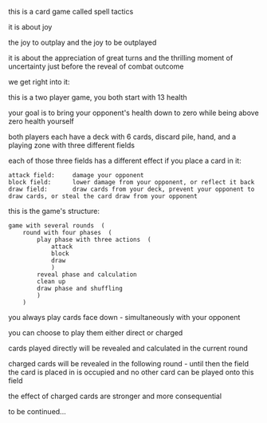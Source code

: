 this is a card game called spell tactics


it is about joy

the joy to outplay and the joy to be outplayed

it is about the appreciation of great turns and the thrilling moment of uncertainty just before the reveal of combat outcome


we get right into it:

this is a two player game, you both start with 13 health

your goal is to bring your opponent's health down to zero while being above zero health yourself

both players each have a deck with 6 cards, discard pile, hand, and a playing zone with three different fields


each of those three fields has a different effect if you place a card in it:

    attack field:     damage your opponent
    block field:      lower damage from your opponent, or reflect it back
    draw field:       draw cards from your deck, prevent your opponent to draw cards, or steal the card draw from your opponent


this is the game's structure:
    
    game with several rounds  (
        round with four phases  (
            play phase with three actions  (
                attack
                block
                draw
                )
            reveal phase and calculation
            clean up 
            draw phase and shuffling
            )
        )


you always play cards face down - simultaneously with your opponent

you can choose to play them either direct or charged

cards played directly will be revealed and calculated in the current round

charged cards will be revealed in the following round - until then the field the card is placed in is occupied and no other card can be played onto this field

the effect of charged cards are stronger and more consequential


to be continued...
